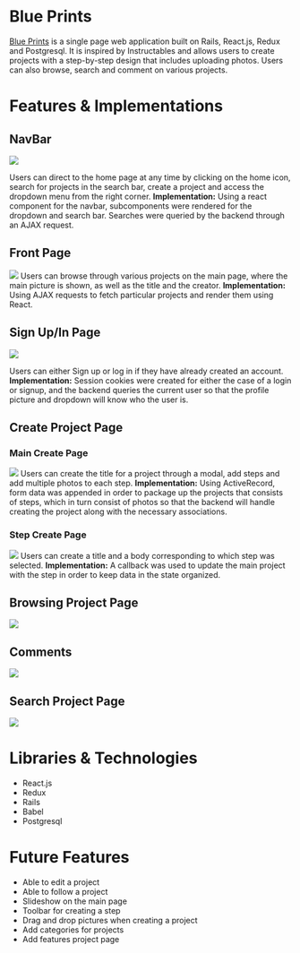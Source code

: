 # Blue Prints

[Blue Prints](https://blue-prints.herokuapp.com/#/) is a single page web application built on Rails, React.js,
Redux and Postgresql. It is inspired by Instructables and allows users to
create projects with a step-by-step design that includes uploading photos.
Users can also browse, search and comment on various projects.

# Features & Implementations

## NavBar

![](https://i.imgur.com/YaIShkp.png)

Users can direct to the home page at any time by clicking on the home icon,
search for projects in the search bar, create a project and access the dropdown
menu from the right corner. **Implementation:** Using a react component for
the navbar, subcomponents were rendered for the dropdown and search bar.
Searches were queried by the backend through an AJAX request.

## Front Page

![](https://i.imgur.com/hXwpBrB.png)
Users can browse through various projects on the main page, where the main
picture is shown, as well as the title and the creator. **Implementation:**
Using AJAX requests to fetch particular projects and render them using React.

## Sign Up/In Page

![](https://i.imgur.com/B4YdhfK.png)

Users can either Sign up or log in if they have already created an account.
**Implementation:** Session cookies were created for either the case of a
login or signup, and the backend queries the current user so that the
profile picture and dropdown will know who the user is.

## Create Project Page

### Main Create Page

![](https://i.imgur.com/dvz3kvD.png)
Users can create the title for a project through a modal, add steps and
add multiple photos to each step. **Implementation:** Using ActiveRecord,
form data was appended in order to package up the projects that consists of
steps, which in turn consist of photos so that the backend will handle creating
the project along with the necessary associations.

### Step Create Page

![](https://i.imgur.com/0oRWxax.png)
Users can create a title and a body corresponding to which step was selected.
**Implementation:** A callback was used to update the main project with the
step in order to keep data in the state organized.

## Browsing Project Page
![](https://i.imgur.com/DPs7zxl.png)

## Comments

![](https://i.imgur.com/yDh5yPt.png)

## Search Project Page
![](https://i.imgur.com/xxZmd9E.png)

# Libraries & Technologies
* React.js
* Redux
* Rails
* Babel
* Postgresql

# Future Features
* Able to edit a project
* Able to follow a project
* Slideshow on the main page
* Toolbar for creating a step
* Drag and drop pictures when creating a project
* Add categories for projects
* Add features project page
